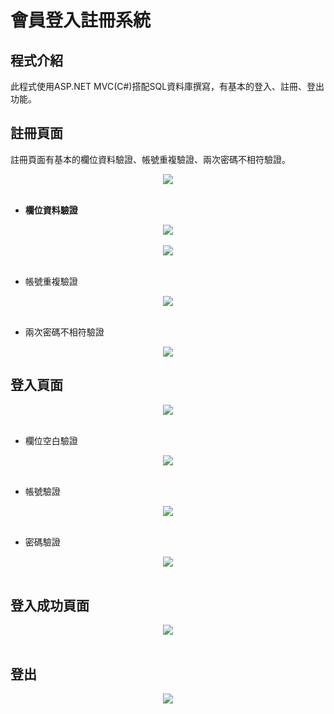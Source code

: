 # 會員登入註冊系統
##  程式介紹
此程式使用ASP.NET MVC(C#)搭配SQL資料庫撰寫，有基本的登入、註冊、登出功能。
## 註冊頁面

註冊頁面有基本的欄位資料驗證、帳號重複驗證、兩次密碼不相符驗證。
<div align=center><img src="https://github.com/RRRRRWei/MemberTest/blob/main/pic/%E8%A8%BB%E5%86%8A%E7%95%AB%E9%9D%A2.PNG"></div>
<br>

* **欄位資料驗證**

<div align=center><img src="https://github.com/RRRRRWei/MemberTest/blob/main/pic/%E8%A8%BB%E5%86%8A%E7%95%AB%E9%9D%A2%E7%A9%BA%E7%99%BD%E9%A9%97%E8%AD%89.PNG"></div>
<br>
<div align=center><img src="https://github.com/RRRRRWei/MemberTest/blob/main/pic/%E8%A8%BB%E5%86%8A%E7%95%AB%E9%9D%A2%E8%B3%87%E6%96%99%E9%A9%97%E8%AD%89.PNG"></div>
<br>

* 帳號重複驗證
<div align=center><img src="https://github.com/RRRRRWei/MemberTest/blob/main/pic/%E8%A8%BB%E5%86%8A%E7%95%AB%E9%9D%A2%E5%B8%B3%E8%99%9F%E9%87%8D%E8%A4%87%E7%A2%BA%E8%AA%8D.PNG"></div>
<br>

* 兩次密碼不相符驗證
<div align=center><img src="https://github.com/RRRRRWei/MemberTest/blob/main/pic/%E8%A8%BB%E5%86%8A%E7%95%AB%E9%9D%A2%E5%85%A9%E6%AC%A1%E5%AF%86%E7%A2%BC.PNG"></div>

## 登入頁面

<div align=center><img src="https://github.com/RRRRRWei/MemberTest/blob/main/pic/%E8%B5%B7%E5%A7%8B%E7%95%AB%E9%9D%A2.PNG"></div>
<br>

* 欄位空白驗證
<div align=center><img src="https://github.com/RRRRRWei/MemberTest/blob/main/pic/%E7%99%BB%E5%85%A5%E7%95%AB%E9%9D%A2%E9%A9%97%E8%AD%89.PNG"></div>
<br>

* 帳號驗證
<div align=center><img src="https://github.com/RRRRRWei/MemberTest/blob/main/pic/%E7%99%BB%E5%85%A5%E7%95%AB%E9%9D%A2%E7%84%A1%E6%AD%A4%E5%B8%B3%E8%99%9F.PNG"></div>
<br>

* 密碼驗證
<div align=center><img src="https://github.com/RRRRRWei/MemberTest/blob/main/pic/%E7%99%BB%E5%85%A5%E7%95%AB%E9%9D%A2%E5%AF%86%E7%A2%BC%E9%8C%AF%E8%AA%A4.PNG"></div>
<br>

## 登入成功頁面
<div align=center><img src="https://github.com/RRRRRWei/MemberTest/blob/main/pic/%E7%99%BB%E5%85%A5%E6%88%90%E5%8A%9F%E7%95%AB%E9%9D%A2.PNG"></div>
<br>

## 登出
<div align=center><img src="https://github.com/RRRRRWei/MemberTest/blob/main/pic/%E8%B5%B7%E5%A7%8B%E7%95%AB%E9%9D%A2.PNG"></div>



